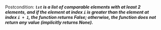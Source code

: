 Postcondition: ***`lst` is a list of comparable elements with at least 2 elements, and if the element at index `i` is greater than the element at index `i + 1`, the function returns False; otherwise, the function does not return any value (implicitly returns None).***